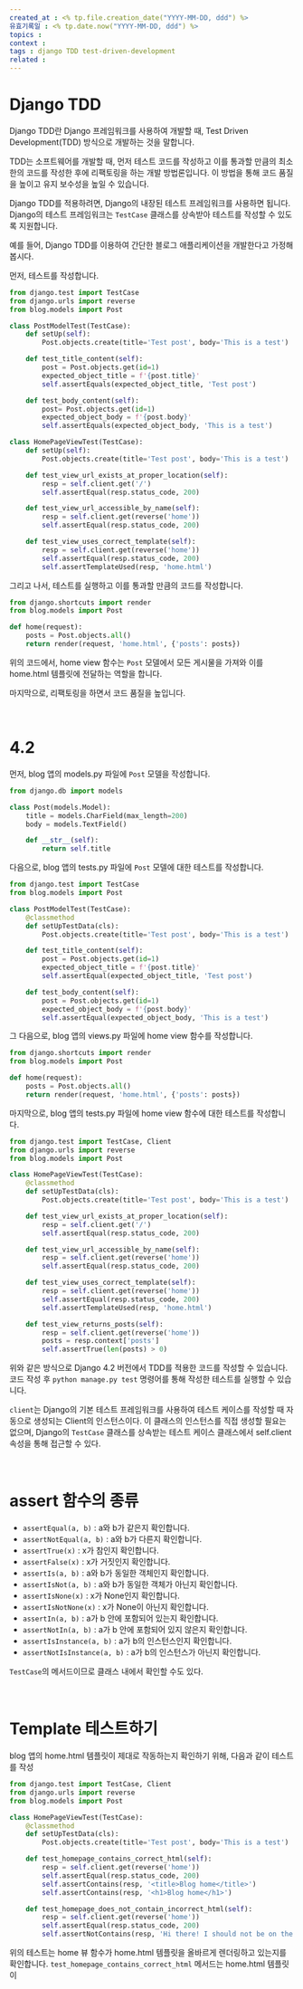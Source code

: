 ```yaml
---
created_at : <% tp.file.creation_date("YYYY-MM-DD, ddd") %>
유효기록일 : <% tp.date.now("YYYY-MM-DD, ddd") %>
topics : 
context : 
tags : django TDD test-driven-development
related : 
---
```

# Django TDD
Django TDD란 Django 프레임워크를 사용하여 개발할 때, Test Driven Development(TDD) 방식으로 개발하는 것을 말합니다.

TDD는 소프트웨어를 개발할 때, 먼저 테스트 코드를 작성하고 이를 통과할 만큼의 최소한의 코드를 작성한 후에 리팩토링을 하는 개발 방법론입니다. 이 방법을 통해 코드 품질을 높이고 유지 보수성을 높일 수 있습니다.

Django TDD를 적용하려면, Django의 내장된 테스트 프레임워크를 사용하면 됩니다. Django의 테스트 프레임워크는 `TestCase` 클래스를 상속받아 테스트를 작성할 수 있도록 지원합니다.

예를 들어, Django TDD를 이용하여 간단한 블로그 애플리케이션을 개발한다고 가정해봅시다.

먼저, 테스트를 작성합니다.

```python
from django.test import TestCase
from django.urls import reverse
from blog.models import Post

class PostModelTest(TestCase):
    def setUp(self):
        Post.objects.create(title='Test post', body='This is a test')

    def test_title_content(self):
        post = Post.objects.get(id=1)
        expected_object_title = f'{post.title}'
        self.assertEquals(expected_object_title, 'Test post')

    def test_body_content(self):
        post= Post.objects.get(id=1)
        expected_object_body = f'{post.body}'
        self.assertEquals(expected_object_body, 'This is a test')

class HomePageViewTest(TestCase):
    def setUp(self):
        Post.objects.create(title='Test post', body='This is a test')

    def test_view_url_exists_at_proper_location(self):
        resp = self.client.get('/')
        self.assertEqual(resp.status_code, 200)

    def test_view_url_accessible_by_name(self):
        resp = self.client.get(reverse('home'))
        self.assertEqual(resp.status_code, 200)

    def test_view_uses_correct_template(self):
        resp = self.client.get(reverse('home'))
        self.assertEqual(resp.status_code, 200)
        self.assertTemplateUsed(resp, 'home.html')

```

그리고 나서, 테스트를 실행하고 이를 통과할 만큼의 코드를 작성합니다.

```python
from django.shortcuts import render
from blog.models import Post

def home(request):
    posts = Post.objects.all()
    return render(request, 'home.html', {'posts': posts})

```

위의 코드에서, home view 함수는 `Post` 모델에서 모든 게시물을 가져와 이를 home.html 템플릿에 전달하는 역할을 합니다.

마지막으로, 리팩토링을 하면서 코드 품질을 높입니다.

<br>

# 4.2
먼저, blog 앱의 models.py 파일에 `Post` 모델을 작성합니다.
```python
from django.db import models

class Post(models.Model):
    title = models.CharField(max_length=200)
    body = models.TextField()

    def __str__(self):
        return self.title

```

다음으로, blog 앱의 tests.py 파일에 `Post` 모델에 대한 테스트를 작성합니다.

```python
from django.test import TestCase
from blog.models import Post

class PostModelTest(TestCase):
    @classmethod
    def setUpTestData(cls):
        Post.objects.create(title='Test post', body='This is a test')

    def test_title_content(self):
        post = Post.objects.get(id=1)
        expected_object_title = f'{post.title}'
        self.assertEqual(expected_object_title, 'Test post')

    def test_body_content(self):
        post = Post.objects.get(id=1)
        expected_object_body = f'{post.body}'
        self.assertEqual(expected_object_body, 'This is a test')

```
그 다음으로, blog 앱의 views.py 파일에 home view 함수를 작성합니다.
```python
from django.shortcuts import render
from blog.models import Post

def home(request):
    posts = Post.objects.all()
    return render(request, 'home.html', {'posts': posts})

```
마지막으로, blog 앱의 tests.py 파일에 home view 함수에 대한 테스트를 작성합니다.
```python
from django.test import TestCase, Client
from django.urls import reverse
from blog.models import Post

class HomePageViewTest(TestCase):
    @classmethod
    def setUpTestData(cls):
        Post.objects.create(title='Test post', body='This is a test')

    def test_view_url_exists_at_proper_location(self):
        resp = self.client.get('/')
        self.assertEqual(resp.status_code, 200)

    def test_view_url_accessible_by_name(self):
        resp = self.client.get(reverse('home'))
        self.assertEqual(resp.status_code, 200)

    def test_view_uses_correct_template(self):
        resp = self.client.get(reverse('home'))
        self.assertEqual(resp.status_code, 200)
        self.assertTemplateUsed(resp, 'home.html')

    def test_view_returns_posts(self):
        resp = self.client.get(reverse('home'))
        posts = resp.context['posts']
        self.assertTrue(len(posts) > 0)

```

위와 같은 방식으로 Django 4.2 버전에서 TDD를 적용한 코드를 작성할 수 있습니다. 코드 작성 후 `python manage.py test` 명령어를 통해 작성한 테스트를 실행할 수 있습니다.

`client`는 Django의 기본 테스트 프레임워크를 사용하여 테스트 케이스를 작성할 때 자동으로 생성되는 Client의 인스턴스이다. 이 클래스의 인스턴스를 직접 생성할 필요는 없으며, Django의 `TestCase` 클래스를 상속받는 테스트 케이스 클래스에서 self.client 속성을 통해 접근할 수 있다.

<br>

# assert 함수의 종류
- `assertEqual(a, b)` : a와 b가 같은지 확인합니다.
- `assertNotEqual(a, b)` : a와 b가 다른지 확인합니다.
- `assertTrue(x)` : x가 참인지 확인합니다.
- `assertFalse(x)` : x가 거짓인지 확인합니다.
- `assertIs(a, b)` : a와 b가 동일한 객체인지 확인합니다.
- `assertIsNot(a, b)` : a와 b가 동일한 객체가 아닌지 확인합니다.
- `assertIsNone(x)` : x가 None인지 확인합니다.
- `assertIsNotNone(x)` : x가 None이 아닌지 확인합니다.
- `assertIn(a, b)` : a가 b 안에 포함되어 있는지 확인합니다.
- `assertNotIn(a, b)` : a가 b 안에 포함되어 있지 않은지 확인합니다.
- `assertIsInstance(a, b)` : a가 b의 인스턴스인지 확인합니다.
- `assertNotIsInstance(a, b)` : a가 b의 인스턴스가 아닌지 확인합니다.

`TestCase`의 메서드이므로 클래스 내에서 확인할 수도 있다.

<br>

# Template 테스트하기
blog 앱의 home.html 템플릿이 제대로 작동하는지 확인하기 위해, 다음과 같이 테스트를 작성
```python
from django.test import TestCase, Client
from django.urls import reverse
from blog.models import Post

class HomePageViewTest(TestCase):
    @classmethod
    def setUpTestData(cls):
        Post.objects.create(title='Test post', body='This is a test')

    def test_homepage_contains_correct_html(self):
        resp = self.client.get(reverse('home'))
        self.assertEqual(resp.status_code, 200)
        self.assertContains(resp, '<title>Blog home</title>')
        self.assertContains(resp, '<h1>Blog home</h1>')

    def test_homepage_does_not_contain_incorrect_html(self):
        resp = self.client.get(reverse('home'))
        self.assertEqual(resp.status_code, 200)
        self.assertNotContains(resp, 'Hi there! I should not be on the page.')

```
위의 테스트는 home 뷰 함수가 home.html 템플릿을 올바르게 렌더링하고 있는지를 확인합니다. `test_homepage_contains_correct_html` 메서드는 home.html 템플릿이 <title> 태그와 <h1> 태그를 포함하는지를 확인하고, `test_homepage_does_not_contain_incorrect_html` 메서드는 템플릿이 잘못된 HTML을 포함하지 않는지를 확인합니다.

`assertContains`와 `assertNotContains` 메서드는 `HttpResponse` 객체에 대해, 해당 문자열이 포함되어 있는지 여부를 검사합니다. 이를 통해 템플릿이 예상한 대로 HTML을 생성하고 있음을 확인할 수 있습니다.

템플릿 테스트는 템플릿 디자인이나 HTML 구조를 변경할 때 유용하게 활용될 수 있습니다.

<br>

---
# 참고자료
1. https://docs.djangoproject.com/en/3.2/topics/testing/
2. ChatGPT
